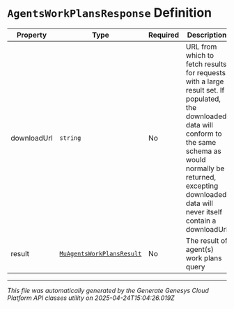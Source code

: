 # `AgentsWorkPlansResponse` Definition

| Property | Type | Required | Description |
|----------|------|----------|-------------|
| downloadUrl | `string` | No | URL from which to fetch results for requests with a large result set. If populated, the downloaded data will conform to the same schema as would normally be returned, excepting downloaded data will never itself contain a downloadUrl |
| result | [`MuAgentsWorkPlansResult`](muagentsworkplansresult-definition.md) | No | The result of agent(s) work plans query |

---

*This file was automatically generated by the Generate Genesys Cloud Platform API classes utility on 2025-04-24T15:04:26.019Z*